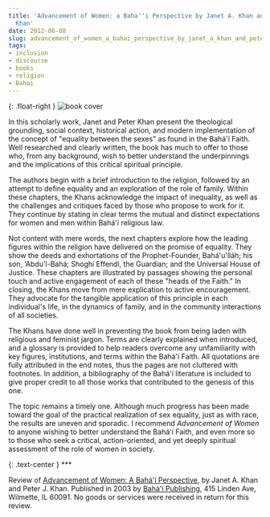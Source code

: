 ```yaml
---
title: 'Advancement of Women: a Baha''i Perspective by Janet A. Khan and Peter J.
  Khan'
date: 2012-06-08
slug: advancement_of_women_a_bahai_perspective_by_janet_a_khan_and_peter_j_khan
tags:
- inclusion
- discourse
- books
- religion
- Bahai
---
```


{: .float-right }
![book cover](/img/advancementOfWomen.jpg)

In this scholarly work, Janet and Peter Khan present the theological grounding,
social context, historical action, and modern implementation of the concept of
"equality between the sexes" as found in the Bah&aacute;'&iacute; Faith. Well
researched and clearly written, the book has much to offer to those who, from
any background, wish to better understand the underpinnings and the implications
of this critical spiritual principle.

<!-- truncate -->

The authors begin with a brief introduction to the religion, followed by an
attempt to define equality and an exploration of the role of family. Within
these chapters, the Khans acknowledge the impact of inequality, as well as the
challenges and critiques faced by those who propose to work for it. They
continue by stating in clear terms the mutual and distinct expectations for
women and men within Bah&aacute;'&iacute; religious law.

Not content with mere words, the next chapters explore how the leading figures
within the religion have delivered on the promise of equality. They show the
deeds and exhortations of the Prophet-Founder, Bah&aacute;'u'll&aacute;h; his
son, &lsquo;Abdu'l-Bah&aacute;; Shoghi Effendi, the Guardian; and the Universal
House of Justice. These chapters are illustrated by passages showing the
personal touch and active engagement of each of these "heads of the Faith." In
closing, the Khans move from mere explication to active encouragement. They
advocate for the tangible application of this principle in each individual's
life, in the dynamics of family, and in the community interactions of all
societies.

The Khans have done well in preventing the book from being laden with religious
and feminist jargon. Terms are clearly explained when introduced, and a glossary
is provided to help readers overcome any unfamiliarity with key figures,
institutions, and terms within the Bah&aacute;'&iacute; Faith. All quotations
are fully attributed in the end notes, thus the pages are not cluttered with
footnotes. In addition, a bibliography of the Bah&aacute;'&iacute; literature is
included to give proper credit to all those works that contributed to the
genesis of this one.

The topic remains a timely one. Although much progress has been made toward the
goal of the practical realization of sex equality, just as with race, the
results are uneven and sporadic. I recommend _Advancement of Women_ to anyone
wishing to better understand the Bah&aacute;'&iacute; Faith, and even more so to
those who seek a critical, action-oriented, and yet deeply spiritual assessment
of the role of women in society.

{: .text-center }
\***

Review of [Advancement of
Women: A Bah&aacute;'&iacute; Perspective](http://www.bahaibookstore.com/productdetails.cfm?PC=7347), by Janet A. Khan and Peter J.
Khan. Published in 2003 by [Bah&aacute;'&iacute; Publishing](http://www.bahaibookstore.com/), 415
Linden Ave, Wilmette, IL 60091. No goods or services were received in return for
this review.
